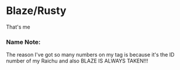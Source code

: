 # Blaze/Rusty
That's me

### Name Note:
The reason I've got so many numbers on my tag is because it's the ID number of my Raichu and also BLAZE IS ALWAYS TAKEN!!!

<!---
Blaze248570/Blaze248570 is a ✨ special ✨ repository because its `README.md` (this file) appears on your GitHub profile.
You can click the Preview link to take a look at your changes.
--->
